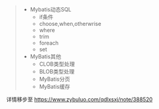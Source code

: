 > + Mybatis动态SQL
>   - if条件
>   - choose,when,otherwrise
>   - where
>   - trim
>   - foreach
>   - set
> + MyBatis其他
>   - CLOB类型处理
>   - BLOB类型处理
>   - MyBatis分页
>   - MyBatis缓存

详情移步至 https://www.zybuluo.com/qdlxsxj/note/388520
